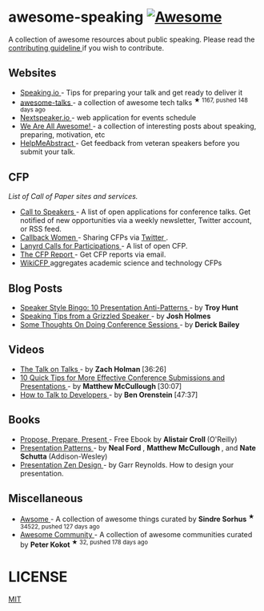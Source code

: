 <h1>
 awesome-speaking
 <a href="https://github.com/sindresorhus/awesome">
  <img alt="Awesome" src="https://cdn.rawgit.com/sindresorhus/awesome/d7305f38d29fed78fa85652e3a63e154dd8e8829/media/badge.svg"/>
 </a>
</h1>
<p>
 A collection of awesome resources about public speaking. Please read the
 <a href="contributing.md">
  contributing guideline
 </a>
 if you wish to contribute.
</p>
<h2>
 Websites
</h2>
<ul>
 <li>
  <a href="http://speaking.io">
   Speaking.io
  </a>
  - Tips for preparing your talk and get ready to deliver it
 </li>
 <li>
  <a href="https://github.com/JanVanRyswyck/awesome-talks">
   awesome-talks
  </a>
  - a collection of awesome tech talks
  <sup>
   &#9733 1167, pushed 148 days ago
  </sup>
 </li>
 <li>
  <a href="http://nextspeaker.io/">
   Nextspeaker.io
  </a>
  - web application for events schedule
 </li>
 <li>
  <a href="http://weareallaweso.me/">
   We Are All Awesome!
  </a>
  - a collection of interesting posts about speaking, preparing, motivation, etc
 </li>
 <li>
  <a href="http://helpmeabstract.com/">
   HelpMeAbstract
  </a>
  - Get feedback from veteran speakers before you submit your talk.
 </li>
</ul>
<h2>
 CFP
</h2>
<p>
 <em>
  List of Call of Paper sites and services.
 </em>
</p>
<ul>
 <li>
  <a href="http://calltospeakers.com/">
   Call to Speakers
  </a>
  - A list of open applications for conference talks. Get notified of new opportunities via a weekly newsletter, Twitter account, or RSS feed.
 </li>
 <li>
  <a href="http://www.callbackwomen.com/">
   Callback Women
  </a>
  - Sharing CFPs via
  <a href="https://twitter.com/callbackwomen">
   Twitter
  </a>
  .
 </li>
 <li>
  <a href="http://lanyrd.com/calls/">
   Lanyrd Calls for Participations
  </a>
  - A list of open CFP.
 </li>
 <li>
  <a href="https://thecfpreport.com/">
   The CFP Report
  </a>
  - Get CFP reports via email.
 </li>
 <li>
  <a href="http://wikicfp.com/cfp/">
   WikiCFP
  </a>
  aggregates academic science and technology CFPs
 </li>
</ul>
<h2>
 Blog Posts
</h2>
<ul>
 <li>
  <a href="http://www.troyhunt.com/2015/06/speaker-style-bingo-10-presentation.html">
   Speaker Style Bingo: 10 Presentation Anti-Patterns
  </a>
  - by
  <strong>
   Troy Hunt
  </strong>
 </li>
 <li>
  <a href="http://www.joshholmes.com/blog/2014/01/17/speaking-tips-grizzled-speaker/">
   Speaking Tips from a Grizzled Speaker
  </a>
  - by
  <strong>
   Josh Holmes
  </strong>
 </li>
 <li>
  <a href="http://derickbailey.com/2015/11/11/some-thoughts-on-doing-conference-sessions/">
   Some Thoughts On Doing Conference Sessions
  </a>
  - by
  <strong>
   Derick Bailey
  </strong>
 </li>
</ul>
<h2>
 Videos
</h2>
<ul>
 <li>
  <a href="http://devslovebacon.com/conferences/bacon-2014/talks/the-talk-on-talks">
   The Talk on Talks
  </a>
  - by
  <strong>
   Zach Holman
  </strong>
  [36:26]
 </li>
 <li>
  <a href="https://www.youtube.com/watch?v=fJz4JJIchaY">
   10 Quick Tips for More Effective Conference Submissions and Presentations
  </a>
  - by
  <strong>
   Matthew McCullough
  </strong>
  [30:07]
 </li>
 <li>
  <a href="https://www.youtube.com/watch?v=l9JXH7JPjR4">
   How to Talk to Developers
  </a>
  - by
  <strong>
   Ben Orenstein
  </strong>
  [47:37]
 </li>
</ul>
<h2>
 Books
</h2>
<ul>
 <li>
  <a href="http://shop.oreilly.com/product/0636920027096.do">
   Propose, Prepare, Present
  </a>
  - Free Ebook by
  <strong>
   Alistair Croll
  </strong>
  (O'Reilly)
 </li>
 <li>
  <a href="http://presentationpatterns.com/">
   Presentation Patterns
  </a>
  - by
  <strong>
   Neal Ford
  </strong>
  ,
  <strong>
   Matthew McCullough
  </strong>
  , and
  <strong>
   Nate Schutta
  </strong>
  (Addison-Wesley)
 </li>
 <li>
  <a href="http://www.amazon.com/gp/product/0321668790">
   Presentation Zen Design
  </a>
  - by Garr Reynolds. How to design your presentation.
 </li>
</ul>
<h2>
 Miscellaneous
</h2>
<ul>
 <li>
  <a href="https://github.com/sindresorhus/awesome">
   Awsome
  </a>
  - A collection of awesome things curated by
  <strong>
   Sindre Sorhus
  </strong>
  <sup>
   &#9733 34522, pushed 127 days ago
  </sup>
 </li>
 <li>
  <a href="https://github.com/peterkokot/awesome-community">
   Awesome Community
  </a>
  - A collection of awesome communities curated by
  <strong>
   Peter Kokot
  </strong>
  <sup>
   &#9733 32, pushed 178 days ago
  </sup>
 </li>
</ul>
<h1>
 LICENSE
</h1>
<p>
 <a href="LICENSE.md">
  MIT
 </a>
</p>
